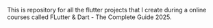 This is repository for all the flutter projects that I create during a online courses called FLutter & Dart - The Complete Guide 2025.
